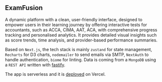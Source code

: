 ## ExamFusion

A dynamic platform with a clean, user-friendly interface, designed to empower users in their learning journey by offering interactive tests for accountants, such as ACCA, CIMA, AAT, ACA, with comprehensive progress tracking and personalised analytics.  It provides detailed visual insights such as score trends, time analysis, and provider-based performance summaries.

Based on `Next.js`, the tech stack is mainly `zustand` for state management, `Recharts` for D3 charts, `nodemailer` to send emails via SMTP, `NextAuth` to handle authentication, `biome` for linting. Data is coming from a `MongoDB` using a `REST API` written with [fastify](https://fastify.dev/).

The app is serverless and it is [deployed](https://exam-fusion.vercel.app/) on Vercel.